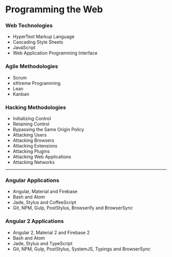 # Programming the Web

### Web Technologies
* HyperText Markup Language
* Cascading Style Sheets
* JavaScript
* Web Application Programming Interface

### Agile Methodologies
* Scrum
* eXtreme Programming
* Lean
* Kanban

### Hacking Methodologies
* Initializing Control
* Retaining Control
* Bypassing the Same Origin Policy
* Attacking Users
* Attacking Browsers
* Attacking Extensions
* Attacking Plugins
* Attacking Web Applications
* Attacking Networks

***

### Angular Applications
* Angular, Material and Firebase
* Bash and Atom
* Jade, Stylus and CoffeeScript
* Git, NPM, Gulp, PostStylus, Browserify and BrowserSync

### Angular 2 Applications
* Angular 2, Material 2 and Firebase 2
* Bash and Atom
* Jade, Stylus and TypeScript
* Git, NPM, Gulp, PostStylus, SystemJS, Typings and BrowserSync
